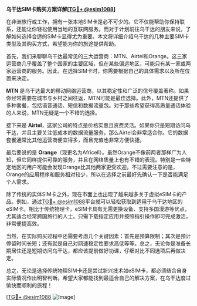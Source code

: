 **乌干达SIM卡购买方案详解[[TG💪+ @esim1088](https://t.me/s/esim1088)]**

在非洲旅行或工作，拥有一张本地SIM卡是必不可少的。它不仅能帮助你保持联系，还能让你轻松使用当地的互联网服务。而对于计划前往乌干达的朋友来说，了解如何选择合适的SIM卡显得尤为重要。本文将详细介绍乌干达的几种主要SIM卡类型及其购买方式，希望能为你的旅途提供帮助。

首先，我们来聊聊乌干达最常见的三大运营商：MTN、Airtel和Orange。这三家运营商几乎覆盖了整个国家的主要区域，但在某些偏远地区，可能只有某一家或两家运营商的服务。因此，在选择SIM卡时，你需要根据自己的具体需求以及所在位置来决定。

**MTN** 是乌干达最大的移动网络运营商，以其稳定性和广泛的信号覆盖著称。如果你经常需要在城市与乡村之间往返，MTN可能是最佳选择。此外，MTN还提供了多种套餐，包括语音通话、短信和数据流量包。对于那些希望获得高质量通话体验的人来说，MTN无疑是一个不错的选择。

接下来是 **Airtel**，这家公司的特点是价格实惠且资费灵活。如果你只是短期访问乌干达，并且主要关注低成本的数据流量服务，那么Airtel会非常适合你。它的数据套餐通常比其他运营商便宜得多，而且充值也非常方便快捷。

最后要说的是 **Orange**（现更名为Africell）。虽然Orange不像前两者那样广为人知，但它同样提供可靠的服务，并且在网络质量上也有不错的表现。特别是一些特定地区的用户可能会发现Orange比其他两家更受欢迎。不过需要注意的是，Orange的应用程序和服务相对较少，所以在选择之前最好先确认一下是否能满足个人需求。

除了传统的实体SIM卡之外，现在市面上也出现了越来越多关于虚拟eSIM卡的产品。例如，通过[TG💪+ @esim1088](https://t.me/s/esim1088)平台就可以轻松获取到适用于乌干达地区的eSIM卡。相比于传统物理卡，eSIM卡具有无需更换设备、支持多国漫游等优点，尤其适合经常跨国旅行的人士。只需下载指定应用并按照指引操作即可完成激活，非常便捷高效。

当然，在实际购买过程中还需要考虑几个关键因素：首先是预算限制；其次是预计停留时间长短；还有就是自己对网速稳定性要求高低等等。总之，无论你是准备长期居住还是短期访问乌干达，都应该提前做好功课，仔细对比不同选项后再做决定。

总之，无论是选择传统物理SIM卡还是尝试新兴技术如eSIM卡，都必须结合自身实际情况作出明智判断。希望大家都能找到最适合自己的解决方案，在乌干达度过愉快而顺利的旅程！

[[TG💪+ @esim1088](https://t.me/s/esim1088) ![Image](https://i.postimg.cc/4NQfJmqS/Snipaste-2025-05-13-00-14-12.png)]